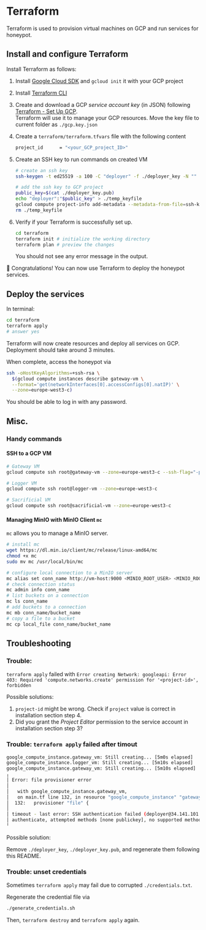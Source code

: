 # Terraform

Terraform is used to provision virtual machines on GCP and run services for honeypot.

## Install and configure Terraform

Install Terraform as follows:

1. Install [Google Cloud SDK](https://cloud.google.com/sdk/docs/install) and `gcloud init` it with your GCP project

2. Install [Terraform CLI](https://learn.hashicorp.com/tutorials/terraform/install-cli?in=terraform/gcp-get-started)

3. Create and download a GCP _service account key_ (in JSON) following [Terraform - Set Up GCP](https://learn.hashicorp.com/tutorials/terraform/google-cloud-platform-build?in=terraform/gcp-get-started).\
   Terraform will use it to manage your GCP resources. Move the key file to current folder as `./gcp.key.json`

4. Create a `terraform/terraform.tfvars` file with the following content

   ```bash
   project_id      = "<your_GCP_project_ID>"
   ```

5. Create an SSH key to run commands on created VM

   ```bash
   # create an ssh key
   ssh-keygen -t ed25519 -a 100 -C "deployer" -f ./deployer_key -N ""

   # add the ssh key to GCP project
   public_key=$(cat ./deployer_key.pub)
   echo "deployer":"$public_key" > ./temp_keyfile
   gcloud compute project-info add-metadata --metadata-from-file=ssh-keys=./temp_keyfile
   rm ./temp_keyfile
   ```

6. Verify if your Terraform is successfully set up.

   ```bash
   cd terraform
   terraform init # initialize the working directory
   terraform plan # preview the changes
   ```

   You should not see any error message in the output.

:tada: Congratulations! You can now use Terraform to deploy the honeypot services.

## Deploy the services

In terminal:

```bash
cd terraform
terraform apply
# answer yes
```

Terraform will now create resources and deploy all services on GCP.
Deployment should take around 3 minutes.

When complete, access the honeypot via

```bash
ssh -oHostKeyAlgorithms=+ssh-rsa \
  $(gcloud compute instances describe gateway-vm \
  --format='get(networkInterfaces[0].accessConfigs[0].natIP)' \
  --zone=europe-west3-c)
```

You should be able to log in with any password.

## Misc.

### Handy commands

#### SSH to a GCP VM

```bash
# Gateway VM
gcloud compute ssh root@gateway-vm --zone=europe-west3-c --ssh-flag="-p 2333"

# Logger VM
gcloud compute ssh root@logger-vm --zone=europe-west3-c

# Sacrificial VM
gcloud compute ssh root@sacrificial-vm --zone=europe-west3-c
```

#### Managing MinIO with MinIO Client `mc`

`mc` allows you to manage a MinIO server.

```bash
# install mc
wget https://dl.min.io/client/mc/release/linux-amd64/mc
chmod +x mc
sudo mv mc /usr/local/bin/mc

# configure local connection to a MinIO server
mc alias set conn_name http://vm-host:9000 <MINIO_ROOT_USER> <MINIO_ROOT_PASSWORD>
# check connection status
mc admin info conn_name
# list buckets on a connection
mc ls conn_name
# add buckets to a connection
mc mb conn_name/bucket_name
# copy a file to a bucket
mc cp local_file conn_name/bucket_name
```

## Troubleshooting

### Trouble:

`terraform apply` failed with `Error creating Network: googleapi: Error 403: Required 'compute.networks.create' permission for '<project-id>', forbidden`

Possible solutions:

1. `project-id` might be wrong. Check if `project` value is correct in installation section step 4.
2. Did you grant the _Project Editor_ permission to the service account in installation section step 3?

### Trouble: `terraform apply` failed after timout

```bash
google_compute_instance.gateway_vm: Still creating... [5m0s elapsed]
google_compute_instance.logger_vm: Still creating... [5m10s elapsed]
google_compute_instance.gateway_vm: Still creating... [5m10s elapsed]
╷
│ Error: file provisioner error
│
│   with google_compute_instance.gateway_vm,
│   on main.tf line 132, in resource "google_compute_instance" "gateway_vm":
│  132:   provisioner "file" {
│
│ timeout - last error: SSH authentication failed (deployer@34.141.101.194:22): ssh: handshake failed: ssh: unable to
│ authenticate, attempted methods [none publickey], no supported methods remain
╵
```

Possible solution:

Remove `./deployer_key`, `./deployer_key.pub`, and regenerate them following this README.

### Trouble: unset credentials
Sometimes `terraform apply` may fail due to corrupted `./credentials.txt`.

Regenerate the credential file via
```bash
./generate_credentials.sh
```
Then, `terraform destroy` and `terraform apply` again.
